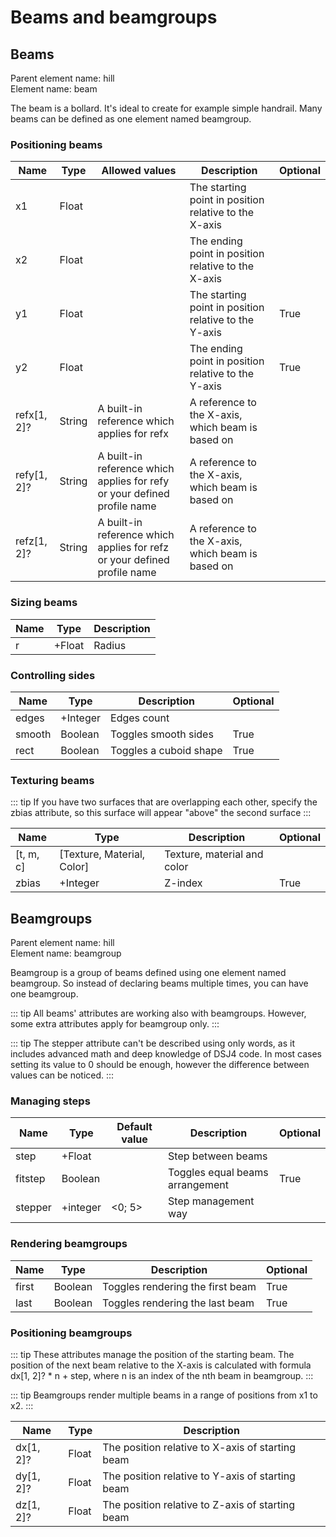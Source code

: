 # Beams and beamgroups

## Beams

Parent element name: hill\
Element name: beam

The beam is a bollard. It's ideal to create for example simple handrail. Many beams can be defined as one element named beamgroup.

### Positioning beams

| Name        | Type   | Allowed values                                                           | Description                                           | Optional |
| ----------- | ------ | ------------------------------------------------------------------------ | ----------------------------------------------------- | -------- |
| x1          | Float  |                                                                          | The starting point in position relative to the X-axis |          |
| x2          | Float  |                                                                          | The ending point in position relative to the X-axis   |          |
| y1          | Float  |                                                                          | The starting point in position relative to the Y-axis | True     |
| y2          | Float  |                                                                          | The ending point in position relative to the Y-axis   | True     |
| refx[1, 2]? | String | A built-in reference which applies for refx                              | A reference to the X-axis, which beam is based on     |          |
| refy[1, 2]? | String | A built-in reference which applies for refy or your defined profile name | A reference to the X-axis, which beam is based on     |          |
| refz[1, 2]? | String | A built-in reference which applies for refz or your defined profile name | A reference to the X-axis, which beam is based on     |          |

### Sizing beams

| Name | Type   | Description |
| ---- | ------ | ----------- |
| r    | +Float | Radius      |

### Controlling sides

| Name   | Type     | Description            | Optional |
| ------ | -------- | ---------------------- | -------- |
| edges  | +Integer | Edges count            |          |
| smooth | Boolean  | Toggles smooth sides   | True     |
| rect   | Boolean  | Toggles a cuboid shape | True     |

### Texturing beams

::: tip
If you have two surfaces that are overlapping each other, specify the zbias attribute, so this surface will appear "above" the second surface
:::

| Name      | Type                       | Description                 | Optional |
| --------- | -------------------------- | --------------------------- | -------- |
| [t, m, c] | [Texture, Material, Color] | Texture, material and color |          |
| zbias     | +Integer                   | Z-index                     | True     |

## Beamgroups

Parent element name: hill\
Element name: beamgroup

Beamgroup is a group of beams defined using one element named beamgroup. So instead of declaring beams multiple times, you can have one beamgroup.

::: tip
All beams' attributes are working also with beamgroups. However, some extra attributes apply for beamgroup only.
:::

::: tip
The stepper attribute can't be described using only words, as it includes advanced math and deep knowledge of DSJ4 code. In most cases setting its value to 0 should be enough, however the difference between values can be noticed.
:::

### Managing steps

| Name    | Type     | Default value | Description                     | Optional |
| ------- | -------- | ------------- | ------------------------------- | -------- |
| step    | +Float   |               | Step between beams              |          |
| fitstep | Boolean  |               | Toggles equal beams arrangement | True     |
| stepper | +integer | <0; 5>        | Step management way             |

### Rendering beamgroups

| Name  | Type    | Description                      | Optional |
| ----- | ------- | -------------------------------- | -------- |
| first | Boolean | Toggles rendering the first beam | True     |
| last  | Boolean | Toggles rendering the last beam  | True     |

### Positioning beamgroups

::: tip
These attributes manage the position of the starting beam. The position of the next beam relative to the X-axis is calculated with formula dx[1, 2]? * n + step, where n is an index of the nth beam in beamgroup.
:::

::: tip
Beamgroups render multiple beams in a range of positions from x1 to x2.
:::

| Name      | Type  | Description                                      |
| --------- | ----- | ------------------------------------------------ |
| dx[1, 2]? | Float | The position relative to X-axis of starting beam |
| dy[1, 2]? | Float | The position relative to Y-axis of starting beam |
| dz[1, 2]? | Float | The position relative to Z-axis of starting beam |
